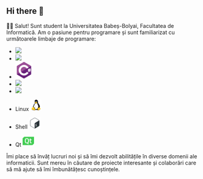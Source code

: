 ## Hi there 👋

👨‍🎓 Salut! Sunt student la Universitatea Babeș-Bolyai, Facultatea de Informatică. Am o pasiune pentru programare și sunt familiarizat cu următoarele limbaje de programare:

- <img src="https://camo.githubusercontent.com/426246ecfbf5e82767ee2187408f56a40cbb96e7e6edbfe65e333bca6945d02c/68747470733a2f2f696d672e69636f6e73382e636f6d2f3f73697a653d3130302669643d343036373026666f726d61743d706e6726636f6c6f723d303030303030" width="45">
- <img src="https://camo.githubusercontent.com/cca412efea961d6d8a5729d02fab5d71a0cec3bd04b813707ca02c4dff78b124/68747470733a2f2f637265617a696c6c612d73746f72652e667261312e6469676974616c6f6365616e7370616365732e636f6d2f69636f6e732f333235363439382f66696c652d747970652d6370702d69636f6e2d6d642e706e67" width="45">
- <img src="https://raw.githubusercontent.com/devicons/devicon/master/icons/csharp/csharp-original.svg" width="45">

- <img src="https://camo.githubusercontent.com/ee88d3d57e1b7b084c184c5a1688a22f5abed6f541dc2921c687d5eb906e9ea2/68747470733a2f2f696d672e69636f6e73382e636f6d2f3f73697a653d3130302669643d313336373926666f726d61743d706e6726636f6c6f723d303030303030" width="45">
- <img src="https://camo.githubusercontent.com/1d71e3522536364cde334c6e58762e93c171d23eee6ebf18495a0999c820be88/68747470733a2f2f696d672e69636f6e73382e636f6d2f3f73697a653d3130302669643d313334343126666f726d61743d706e6726636f6c6f723d303030303030" width="45">

- Linux <img src="https://raw.githubusercontent.com/devicons/devicon/master/icons/linux/linux-original.svg" width="30">
- Shell <img src="https://raw.githubusercontent.com/devicons/devicon/master/icons/bash/bash-original.svg" width="30">
- Qt <img src="https://raw.githubusercontent.com/devicons/devicon/master/icons/qt/qt-original.svg" width="30">


Îmi place să învăț lucruri noi și să îmi dezvolt abilitățile în diverse domenii ale informaticii. Sunt mereu în căutare de proiecte interesante și colaborări care să mă ajute să îmi îmbunătățesc cunoștințele.
